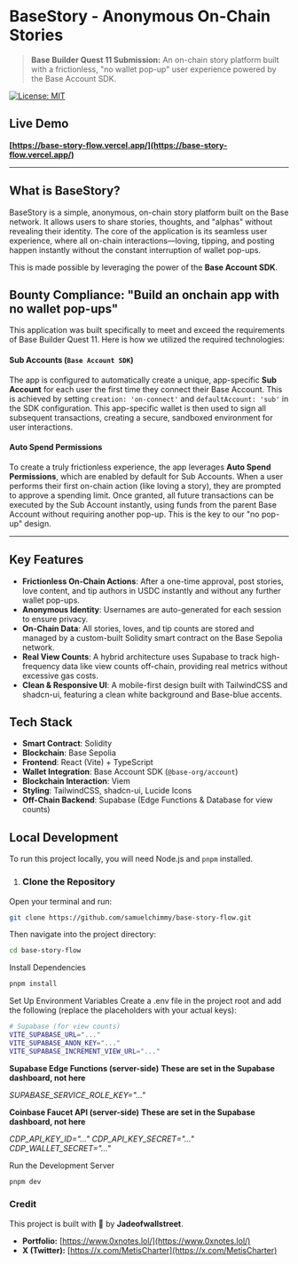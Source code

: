 # BaseStory - Anonymous On-Chain Stories

> **Base Builder Quest 11 Submission:** An on-chain story platform built with a frictionless, "no wallet pop-up" user experience powered by the Base Account SDK.

[![License: MIT](https://img.shields.io/badge/License-MIT-blue.svg)](https://opensource.org/licenses/MIT)

## Live Demo

**[https://base-story-flow.vercel.app/](https://base-story-flow.vercel.app/)**

---

## What is BaseStory?

BaseStory is a simple, anonymous, on-chain story platform built on the Base network. It allows users to share stories, thoughts, and "alphas" without revealing their identity. The core of the application is its seamless user experience, where all on-chain interactions—loving, tipping, and posting happen instantly without the constant interruption of wallet pop-ups.

This is made possible by leveraging the power of the **Base Account SDK**.

## Bounty Compliance: "Build an onchain app with no wallet pop-ups"

This application was built specifically to meet and exceed the requirements of Base Builder Quest 11. Here is how we utilized the required technologies:

#### **Sub Accounts (`Base Account SDK`)**
The app is configured to automatically create a unique, app-specific **Sub Account** for each user the first time they connect their Base Account. This is achieved by setting `creation: 'on-connect'` and `defaultAccount: 'sub'` in the SDK configuration. This app-specific wallet is then used to sign all subsequent transactions, creating a secure, sandboxed environment for user interactions.

#### **Auto Spend Permissions**
To create a truly frictionless experience, the app leverages **Auto Spend Permissions**, which are enabled by default for Sub Accounts. When a user performs their first on-chain action (like loving a story), they are prompted to approve a spending limit. Once granted, all future transactions can be executed by the Sub Account instantly, using funds from the parent Base Account without requiring another pop-up. This is the key to our "no pop-up" design.

---

## Key Features

*   **Frictionless On-Chain Actions**: After a one-time approval, post stories, love content, and tip authors in USDC instantly and without any further wallet pop-ups.
*   **Anonymous Identity**: Usernames are auto-generated for each session to ensure privacy.
*   **On-Chain Data**: All stories, loves, and tip counts are stored and managed by a custom-built Solidity smart contract on the Base Sepolia network.
*   **Real View Counts**: A hybrid architecture uses Supabase to track high-frequency data like view counts off-chain, providing real metrics without excessive gas costs.
*   **Clean & Responsive UI**: A mobile-first design built with TailwindCSS and shadcn-ui, featuring a clean white background and Base-blue accents.

## Tech Stack

*   **Smart Contract**: Solidity
*   **Blockchain**: Base Sepolia
*   **Frontend**: React (Vite) + TypeScript
*   **Wallet Integration**: Base Account SDK (`@base-org/account`)
*   **Blockchain Interaction**: Viem
*   **Styling**: TailwindCSS, shadcn-ui, Lucide Icons
*   **Off-Chain Backend**: Supabase (Edge Functions & Database for view counts)

## Local Development

To run this project locally, you will need Node.js and `pnpm` installed.

1.  ### Clone the Repository

Open your terminal and run:

```bash
git clone https://github.com/samuelchimmy/base-story-flow.git
```

Then navigate into the project directory:

```bash
cd base-story-flow
```

Install Dependencies

```bash
pnpm install
```

Set Up Environment Variables
Create a .env file in the project root and add the following (replace the placeholders with your actual keys):

```bash
# Supabase (for view counts)
VITE_SUPABASE_URL="..."
VITE_SUPABASE_ANON_KEY="..."
VITE_SUPABASE_INCREMENT_VIEW_URL="..."
```

**Supabase Edge Functions (server-side)**
**These are set in the Supabase dashboard, not here**

*SUPABASE_SERVICE_ROLE_KEY="..."*
    
**Coinbase Faucet API (server-side)**
**These are set in the Supabase dashboard, not here**

*CDP_API_KEY_ID="..."*
*CDP_API_KEY_SECRET="..."*
*CDP_WALLET_SECRET="..."*

Run the Development Server


```bash
pnpm dev
```


### Credit

This project is built with 💙 by **Jadeofwallstreet**.

*   **Portfolio:** [https://www.0xnotes.lol/](https://www.0xnotes.lol/)
*   **X (Twitter):** [https://x.com/MetisCharter](https://x.com/MetisCharter)
